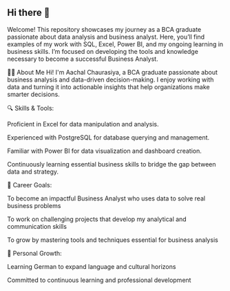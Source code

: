 ## Hi there 👋

Welcome!
This repository showcases my journey as a BCA graduate passionate about data analysis and business analyst. Here, you’ll find examples of my work with SQL, Excel, Power BI, and my ongoing learning in business skills. I’m focused on developing the tools and knowledge necessary to become a successful Business Analyst.

👩‍💻 About Me
Hi! I'm Aachal Chaurasiya, a BCA graduate passionate about business analysis and data-driven decision-making. I enjoy working with data and turning it into actionable insights that help organizations make smarter decisions.

🔍 Skills & Tools:

Proficient in Excel for data manipulation and analysis.

Experienced with PostgreSQL for database querying and management.

Familiar with Power BI for data visualization and dashboard creation.

Continuously learning essential business skills to bridge the gap between data and strategy.

🎯 Career Goals:

To become an impactful Business Analyst who uses data to solve real business problems

To work on challenging projects that develop my analytical and communication skills

To grow by mastering tools and techniques essential for business analysis

🌱 Personal Growth:

Learning German to expand language and cultural horizons

Committed to continuous learning and professional development
